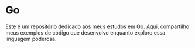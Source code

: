 # Go
Este é um repositório dedicado aos meus estudos em Go. Aqui, compartilho meus exemplos de código que desenvolvo enquanto exploro essa linguagem poderosa.

